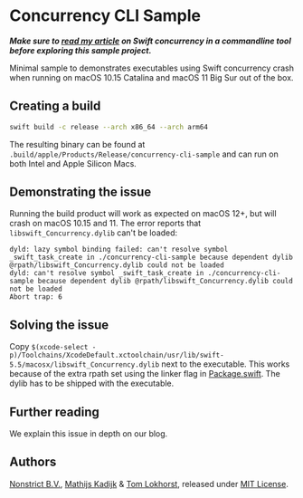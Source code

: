 # Concurrency CLI Sample
***Make sure to [read my article](https://nonstrict.eu/blog/2023/using-async-await-in-a-commandline-tool-on-older-macos-versions/) on Swift concurrency in a commandline tool before exploring this sample project.***

Minimal sample to demonstrates executables using Swift concurrency crash when running on macOS 10.15 Catalina and macOS 11 Big Sur out of the box.

## Creating a build

```sh
swift build -c release --arch x86_64 --arch arm64
```

The resulting binary can be found at `.build/apple/Products/Release/concurrency-cli-sample` and can run on both Intel and Apple Silicon Macs. 

## Demonstrating the issue

Running the build product will work as expected on macOS 12+, but will crash on macOS 10.15 and 11. The error reports that `libswift_Concurrency.dylib` can't be loaded:

```
dyld: lazy symbol binding failed: can't resolve symbol _swift_task_create in ./concurrency-cli-sample because dependent dylib @rpath/libswift_Concurrency.dylib could not be loaded
dyld: can't resolve symbol _swift_task_create in ./concurrency-cli-sample because dependent dylib @rpath/libswift_Concurrency.dylib could not be loaded
Abort trap: 6
```

## Solving the issue

Copy `$(xcode-select -p)/Toolchains/XcodeDefault.xctoolchain/usr/lib/swift-5.5/macosx/libswift_Concurrency.dylib` next to the executable. This works because of the extra rpath set using the linker flag in [Package.swift](Package.swift). The dylib has to be shipped with the executable.

## Further reading
We explain this issue in depth on our blog.

## Authors

[Nonstrict B.V.](https://nonstrict.eu), [Mathijs Kadijk](https://github.com/mac-cain13) & [Tom Lokhorst](https://github.com/tomlokhorst), released under [MIT License](LICENSE.md).
